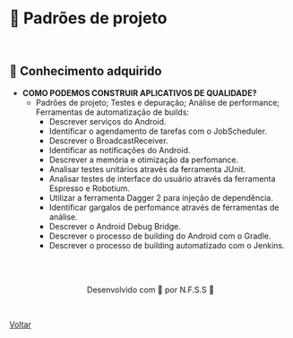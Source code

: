 <h1>📳 Padrões de projeto</h1>


<br>

<h2> 🧠 Conhecimento adquirido </h2>

- **COMO PODEMOS CONSTRUIR APLICATIVOS DE QUALIDADE?**
  - Padrões de projeto; Testes e depuração; Análise de performance; Ferramentas de automatização de builds:
    - Descrever serviços do Android.
    - Identificar o agendamento de tarefas com o JobScheduler.
    - Descrever o BroadcastReceiver.
    - Identificar as notificações do Android.
    - Descrever a memória e otimização da perfomance.
    - Analisar testes unitários através da ferramenta JUnit.
    - Analisar testes de interface do usuário através da ferramenta Espresso e Robotium.
    - Utilizar a ferramenta Dagger 2 para injeção de dependência.
    - Identificar gargalos de perfomance através de ferramentas de análise.
    - Descrever o Android Debug Bridge.
    - Descrever o processo de building do Android com o Gradle.
    - Descrever o processo de building automatizado com o Jenkins.

<br><br>

<p align="center"> Desenvolvido com 💜 por N.F.S.S 👋 <p>

<br>

<a href="./README.md">Voltar</a>